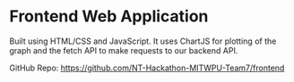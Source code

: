 # Frontend Web Application #
 Built using HTML/CSS and JavaScript. It uses ChartJS for plotting of the graph and the fetch API to make requests to our backend API.

GitHub Repo: https://github.com/NT-Hackathon-MITWPU-Team7/frontend
